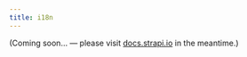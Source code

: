```yaml
---
title: i18n
---
```


(Coming soon… — please visit [docs.strapi.io](https://docs.strapi.io/developer-docs/latest/plugins/i18n.html) in the meantime.)

